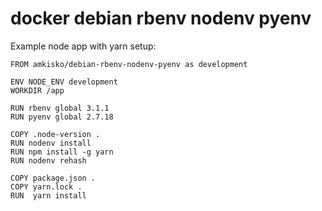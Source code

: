 # docker debian rbenv nodenv pyenv

Example node app with yarn setup:
```docker
FROM amkisko/debian-rbenv-nodenv-pyenv as development

ENV NODE_ENV development
WORKDIR /app

RUN rbenv global 3.1.1
RUN pyenv global 2.7.18

COPY .node-version .
RUN nodenv install
RUN npm install -g yarn
RUN nodenv rehash

COPY package.json .
COPY yarn.lock .
RUN  yarn install
```
